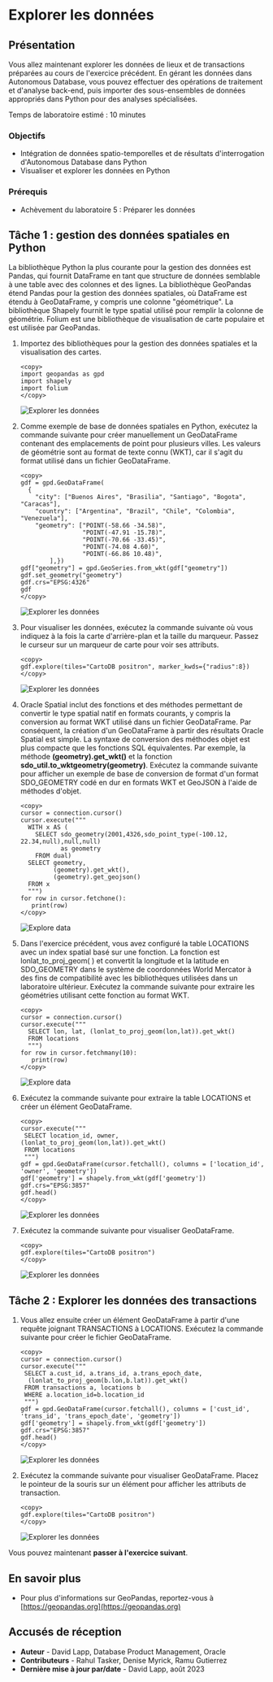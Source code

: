 # Explorer les données

## Présentation

Vous allez maintenant explorer les données de lieux et de transactions préparées au cours de l'exercice précédent. En gérant les données dans Autonomous Database, vous pouvez effectuer des opérations de traitement et d'analyse back-end, puis importer des sous-ensembles de données appropriés dans Python pour des analyses spécialisées.

Temps de laboratoire estimé : 10 minutes

### Objectifs

*   Intégration de données spatio-temporelles et de résultats d'interrogation d'Autonomous Database dans Python
*   Visualiser et explorer les données en Python

### Prérequis

*   Achèvement du laboratoire 5 : Préparer les données

## Tâche 1 : gestion des données spatiales en Python

La bibliothèque Python la plus courante pour la gestion des données est Pandas, qui fournit DataFrame en tant que structure de données semblable à une table avec des colonnes et des lignes. La bibliothèque GeoPandas étend Pandas pour la gestion des données spatiales, où DataFrame est étendu à GeoDataFrame, y compris une colonne "géométrique". La bibliothèque Shapely fournit le type spatial utilisé pour remplir la colonne de géométrie. Folium est une bibliothèque de visualisation de carte populaire et est utilisée par GeoPandas.

1.  Importez des bibliothèques pour la gestion des données spatiales et la visualisation des cartes.
    
        <copy>
        import geopandas as gpd
        import shapely
        import folium
        </copy>
        
    
    ![Explorer les données](images/explore-data-01.png)
    
2.  Comme exemple de base de données spatiales en Python, exécutez la commande suivante pour créer manuellement un GeoDataFrame contenant des emplacements de point pour plusieurs villes. Les valeurs de géométrie sont au format de texte connu (WKT), car il s'agit du format utilisé dans un fichier GeoDataFrame.
    
        <copy>
        gdf = gpd.GeoDataFrame(
          {
            "city": ["Buenos Aires", "Brasilia", "Santiago", "Bogota", "Caracas"],
            "country": ["Argentina", "Brazil", "Chile", "Colombia", "Venezuela"],
            "geometry": ["POINT(-58.66 -34.58)",
                         "POINT(-47.91 -15.78)",
                         "POINT(-70.66 -33.45)",
                         "POINT(-74.08 4.60)",
                         "POINT(-66.86 10.48)",
                ],})
        gdf["geometry"] = gpd.GeoSeries.from_wkt(gdf["geometry"])
        gdf.set_geometry("geometry")
        gdf.crs="EPSG:4326"
        gdf
        </copy>
        
    
    ![Explorer les données](images/explore-data-02.png)
    
3.  Pour visualiser les données, exécutez la commande suivante où vous indiquez à la fois la carte d'arrière-plan et la taille du marqueur. Passez le curseur sur un marqueur de carte pour voir ses attributs.
    
        <copy>
        gdf.explore(tiles="CartoDB positron", marker_kwds={"radius":8})
        </copy>
        
    
    ![Explorer les données](images/explore-data-03.png)
    
4.  Oracle Spatial inclut des fonctions et des méthodes permettant de convertir le type spatial natif en formats courants, y compris la conversion au format WKT utilisé dans un fichier GeoDataFrame. Par conséquent, la création d'un GeoDataFrame à partir des résultats Oracle Spatial est simple. La syntaxe de conversion des méthodes objet est plus compacte que les fonctions SQL équivalentes. Par exemple, la méthode **(geometry).get\_wkt()** et la fonction **sdo\_util.to\_wktgeometry(geometry)**. Exécutez la commande suivante pour afficher un exemple de base de conversion de format d'un format SDO\_GEOMETRY codé en dur en formats WKT et GeoJSON à l'aide de méthodes d'objet.
    

    ```
    <copy>
    cursor = connection.cursor()
    cursor.execute("""
      WITH x AS (
        SELECT sdo_geometry(2001,4326,sdo_point_type(-100.12, 22.34,null),null,null) 
               as geometry
        FROM dual)
      SELECT geometry, 
             (geometry).get_wkt(), 
             (geometry).get_geojson()
      FROM x
      """)
    for row in cursor.fetchone():
       print(row)
    </copy>
    ```
    ![Explore data](images/explore-data-04.png) 
    

5.  Dans l'exercice précédent, vous avez configuré la table LOCATIONS avec un index spatial basé sur une fonction. La fonction est lonlat\_to\_proj\_geom( ) et convertit la longitude et la latitude en SDO\_GEOMETRY dans le système de coordonnées World Mercator à des fins de compatibilité avec les bibliothèques utilisées dans un laboratoire ultérieur. Exécutez la commande suivante pour extraire les géométries utilisant cette fonction au format WKT.

    ```
    <copy>
    cursor = connection.cursor()
    cursor.execute("""
      SELECT lon, lat, (lonlat_to_proj_geom(lon,lat)).get_wkt()
      FROM locations
      """)
    for row in cursor.fetchmany(10):
       print(row)
    </copy>
    ```
    ![Explore data](images/explore-data-05.png) 
    

6.  Exécutez la commande suivante pour extraire la table LOCATIONS et créer un élément GeoDataFrame.
    
        <copy>
        cursor.execute("""
         SELECT location_id, owner, (lonlat_to_proj_geom(lon,lat)).get_wkt()
         FROM locations
         """)
        gdf = gpd.GeoDataFrame(cursor.fetchall(), columns = ['location_id', 'owner', 'geometry'])
        gdf['geometry'] = shapely.from_wkt(gdf['geometry'])
        gdf.crs="EPSG:3857"
        gdf.head()
        </copy>
        
    
    ![Explorer les données](images/explore-data-06.png)
    
7.  Exécutez la commande suivante pour visualiser GeoDataFrame.
    
        <copy>
        gdf.explore(tiles="CartoDB positron")
        </copy>
        
    
    ![Explorer les données](images/explore-data-07.png)
    

## Tâche 2 : Explorer les données des transactions

1.  Vous allez ensuite créer un élément GeoDataFrame à partir d'une requête joignant TRANSACTIONS à LOCATIONS. Exécutez la commande suivante pour créer le fichier GeoDataFrame.
    
        <copy>
        cursor = connection.cursor()
        cursor.execute("""
         SELECT a.cust_id, a.trans_id, a.trans_epoch_date, 
          (lonlat_to_proj_geom(b.lon,b.lat)).get_wkt() 
         FROM transactions a, locations b
         WHERE a.location_id=b.location_id
         """)
        gdf = gpd.GeoDataFrame(cursor.fetchall(), columns = ['cust_id', 'trans_id', 'trans_epoch_date', 'geometry'])
        gdf['geometry'] = shapely.from_wkt(gdf['geometry'])
        gdf.crs="EPSG:3857"
        gdf.head()
        </copy>
        
    
    ![Explorer les données](images/explore-data-08.png)
    
2.  Exécutez la commande suivante pour visualiser GeoDataFrame. Placez le pointeur de la souris sur un élément pour afficher les attributs de transaction.
    
        <copy>
        gdf.explore(tiles="CartoDB positron") 
        </copy>
        
    
    ![Explorer les données](images/explore-data-09.png)
    

Vous pouvez maintenant **passer à l'exercice suivant**.

## En savoir plus

*   Pour plus d'informations sur GeoPandas, reportez-vous à [https://geopandas.org](https://geopandas.org)

## Accusés de réception

*   **Auteur** - David Lapp, Database Product Management, Oracle
*   **Contributeurs** - Rahul Tasker, Denise Myrick, Ramu Gutierrez
*   **Dernière mise à jour par/date** - David Lapp, août 2023